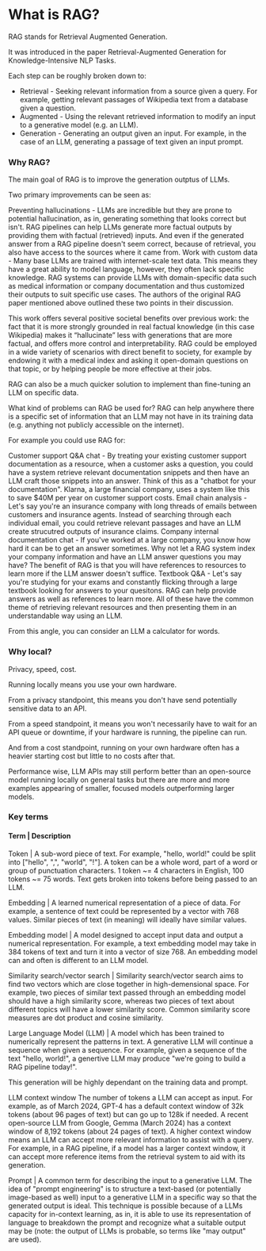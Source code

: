 
# What is RAG?
RAG stands for Retrieval Augmented Generation.

It was introduced in the paper Retrieval-Augmented Generation for Knowledge-Intensive NLP Tasks.

Each step can be roughly broken down to:

* Retrieval - Seeking relevant information from a source given a query. For example, getting relevant passages of Wikipedia text from a database given a question.
* Augmented - Using the relevant retrieved information to modify an input to a generative model (e.g. an LLM).
* Generation - Generating an output given an input. For example, in the case of an LLM, generating a passage of text given an input prompt.

### Why RAG?
The main goal of RAG is to improve the generation outptus of LLMs.

Two primary improvements can be seen as:

Preventing hallucinations - LLMs are incredible but they are prone to potential hallucination, as in, generating something that looks correct but isn't. RAG pipelines can help LLMs generate more factual outputs by providing them with factual (retrieved) inputs. And even if the generated answer from a RAG pipeline doesn't seem correct, because of retrieval, you also have access to the sources where it came from.
Work with custom data - Many base LLMs are trained with internet-scale text data. This means they have a great ability to model language, however, they often lack specific knowledge. RAG systems can provide LLMs with domain-specific data such as medical information or company documentation and thus customized their outputs to suit specific use cases.
The authors of the original RAG paper mentioned above outlined these two points in their discussion.

This work offers several positive societal benefits over previous work: the fact that it is more strongly grounded in real factual knowledge (in this case Wikipedia) makes it “hallucinate” less with generations that are more factual, and offers more control and interpretability. RAG could be employed in a wide variety of scenarios with direct benefit to society, for example by endowing it with a medical index and asking it open-domain questions on that topic, or by helping people be more effective at their jobs.

RAG can also be a much quicker solution to implement than fine-tuning an LLM on specific data.

What kind of problems can RAG be used for?
RAG can help anywhere there is a specific set of information that an LLM may not have in its training data (e.g. anything not publicly accessible on the internet).

For example you could use RAG for:

Customer support Q&A chat - By treating your existing customer support documentation as a resource, when a customer asks a question, you could have a system retrieve relevant documentation snippets and then have an LLM craft those snippets into an answer. Think of this as a "chatbot for your documentation". Klarna, a large financial company, uses a system like this to save $40M per year on customer support costs.
Email chain analysis - Let's say you're an insurance company with long threads of emails between customers and insurance agents. Instead of searching through each individual email, you could retrieve relevant passages and have an LLM create strucutred outputs of insurance claims.
Company internal documentation chat - If you've worked at a large company, you know how hard it can be to get an answer sometimes. Why not let a RAG system index your company information and have an LLM answer questions you may have? The benefit of RAG is that you will have references to resources to learn more if the LLM answer doesn't suffice.
Textbook Q&A - Let's say you're studying for your exams and constantly flicking through a large textbook looking for answers to your quesitons. RAG can help provide answers as well as references to learn more.
All of these have the common theme of retrieving relevant resources and then presenting them in an understandable way using an LLM.

From this angle, you can consider an LLM a calculator for words.

### Why local?
Privacy, speed, cost.

Running locally means you use your own hardware.

From a privacy standpoint, this means you don't have send potentially sensitive data to an API.

From a speed standpoint, it means you won't necessarily have to wait for an API queue or downtime, if your hardware is running, the pipeline can run.

And from a cost standpoint, running on your own hardware often has a heavier starting cost but little to no costs after that.

Performance wise, LLM APIs may still perform better than an open-source model running locally on general tasks but there are more and more examples appearing of smaller, focused models outperforming larger models.

### Key terms
#### Term |	Description

Token |	A sub-word piece of text. For example, "hello, world!" could be split into ["hello", ",", "world", "!"]. A token can be a whole word,
part of a word or group of punctuation characters. 1 token ~= 4 characters in English, 100 tokens ~= 75 words.
Text gets broken into tokens before being passed to an LLM.

Embedding |	A learned numerical representation of a piece of data. For example, a sentence of text could be represented by a vector with
768 values. Similar pieces of text (in meaning) will ideally have similar values.

Embedding model |	A model designed to accept input data and output a numerical representation. For example, a text embedding model may take in 384
tokens of text and turn it into a vector of size 768. An embedding model can and often is different to an LLM model.

Similarity search/vector search	| Similarity search/vector search aims to find two vectors which are close together in high-demensional space. For example,
two pieces of similar text passed through an embedding model should have a high similarity score, whereas two pieces of text about
different topics will have a lower similarity score. Common similarity score measures are dot product and cosine similarity.

Large Language Model (LLM) |	A model which has been trained to numerically represent the patterns in text. A generative LLM will continue a sequence when given a sequence.
For example, given a sequence of the text "hello, world!", a genertive LLM may produce "we're going to build a RAG pipeline today!".

This generation will be highly dependant on the training data and prompt.

LLM context window	The number of tokens a LLM can accept as input. For example, as of March 2024, GPT-4 has a default context window of 32k tokens
(about 96 pages of text) but can go up to 128k if needed. A recent open-source LLM from Google, Gemma (March 2024) has a context
window of 8,192 tokens (about 24 pages of text). A higher context window means an LLM can accept more relevant information
to assist with a query. For example, in a RAG pipeline, if a model has a larger context window, it can accept more reference items
from the retrieval system to aid with its generation.

Prompt |	A common term for describing the input to a generative LLM. The idea of "prompt engineering" is to structure a text-based
(or potentially image-based as well) input to a generative LLM in a specific way so that the generated output is ideal. This technique is
possible because of a LLMs capacity for in-context learning, as in, it is able to use its representation of language to breakdown
the prompt and recognize what a suitable output may be (note: the output of LLMs is probable, so terms like "may output" are used).
 